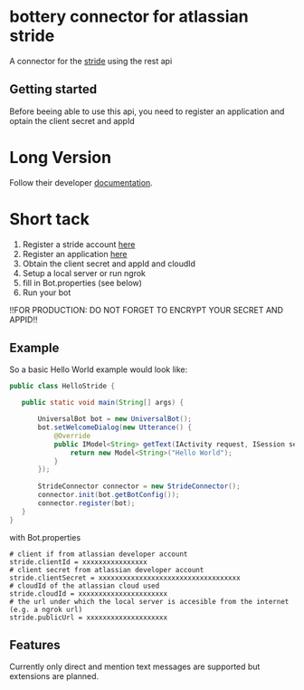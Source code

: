 # bottery connector for atlassian stride

A connector for the [stride](https://stride.com) using the rest api

## Getting started    

Before beeing able to use this api, you need to register an application and optain the client secret and appId

# Long Version
Follow their developer [documentation](https://developer.atlassian.com/cloud/stride/getting-started/).

# Short tack

1. Register a stride account [here](https://stride.com)
2. Register an application [here](https://developer.atlassian.com/apps/create)
3. Obtain the client secret  and appId and cloudId
4. Setup a local server or run ngrok
5. fill in Bot.properties (see below)
6. Run your bot

!!FOR PRODUCTION: DO NOT FORGET TO ENCRYPT YOUR SECRET AND APPID!!

## Example

 So a basic Hello World example would look like:
 ```java
 public class HelloStride {

    public static void main(String[] args) {
 
        UniversalBot bot = new UniversalBot();
        bot.setWelcomeDialog(new Utterance() {
            @Override
            public IModel<String> getText(IActivity request, ISession session) {
                return new Model<String>("Hello World");
            }
        });
        
        StrideConnector connector = new StrideConnector();
        connector.init(bot.getBotConfig());
        connector.register(bot);
    }
}
```
with Bot.properties

```
# client if from atlassian developer account
stride.clientId = xxxxxxxxxxxxxxxx
# client secret from atlassian developer account
stride.clientSecret = xxxxxxxxxxxxxxxxxxxxxxxxxxxxxxxxxxx
# cloudId of the atlassian cloud used
stride.cloudId = xxxxxxxxxxxxxxxxxxxxxx
# the url under which the local server is accesible from the internet (e.g. a ngrok url)
stride.publicUrl = xxxxxxxxxxxxxxxxxxxx
```

## Features

Currently only direct and mention text messages are supported but extensions are planned.
 
